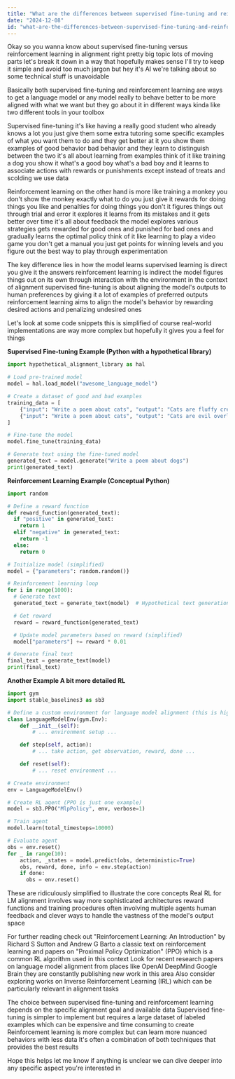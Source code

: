 ```yaml
---
title: "What are the differences between supervised fine-tuning and reinforcement learning in alignment?"
date: "2024-12-08"
id: "what-are-the-differences-between-supervised-fine-tuning-and-reinforcement-learning-in-alignment"
---
```


Okay so you wanna know about supervised fine-tuning versus reinforcement learning in alignment right  pretty big topic  lots of moving parts  let's break it down in a way that hopefully makes sense  I'll try to keep it simple and avoid too much jargon  but hey it's AI we're talking about so some technical stuff is unavoidable

Basically both supervised fine-tuning and reinforcement learning are ways to get a language model or any model really  to behave better to be more aligned with what we want  but they go about it in different ways kinda like two different tools in your toolbox

Supervised fine-tuning  it's like having a really good student who already knows a lot  you just give them some extra tutoring  some specific examples of what you want them to do  and they get better at it  you show them examples of good behavior  bad behavior  and they learn to distinguish between the two  it's all about learning from examples  think of it like training a dog  you show it what's a good boy  what's a bad boy  and it learns to associate actions with rewards or punishments  except instead of treats and scolding we use data

Reinforcement learning on the other hand is more like training a monkey  you don't show the monkey exactly what to do you just give it rewards for doing things you like  and penalties for doing things you don't  it figures things out through trial and error  it explores  it learns from its mistakes  and it gets better over time  it's all about feedback  the model explores various strategies  gets rewarded for good ones and punished for bad ones  and gradually learns the optimal policy  think of it like learning to play a video game  you don't get a manual  you just get points for winning levels  and you figure out the best way to play through experimentation

The key difference lies in how the model learns  supervised learning is direct  you give it the answers  reinforcement learning is indirect  the model figures things out on its own through interaction with the environment  in the context of alignment  supervised fine-tuning is about aligning the model's outputs to human preferences  by giving it a lot of examples of preferred outputs  reinforcement learning aims to align the model's behavior by rewarding desired actions and penalizing undesired ones


Let's look at some code snippets  this is simplified of course real-world implementations are way more complex  but hopefully it gives you a feel for things


**Supervised Fine-tuning Example (Python with a hypothetical library)**

```python
import hypothetical_alignment_library as hal

# Load pre-trained model
model = hal.load_model("awesome_language_model")

# Create a dataset of good and bad examples
training_data = [
    {"input": "Write a poem about cats", "output": "Cats are fluffy creatures..."}, #good
    {"input": "Write a poem about cats", "output": "Cats are evil overlords"}, #bad
]

# Fine-tune the model
model.fine_tune(training_data)

# Generate text using the fine-tuned model
generated_text = model.generate("Write a poem about dogs")
print(generated_text)
```


**Reinforcement Learning Example (Conceptual Python)**

```python
import random

# Define a reward function
def reward_function(generated_text):
  if "positive" in generated_text:
    return 1
  elif "negative" in generated_text:
    return -1
  else:
    return 0

# Initialize model (simplified)
model = {"parameters": random.random()}

# Reinforcement learning loop
for i in range(1000):
  # Generate text
  generated_text = generate_text(model)  # Hypothetical text generation function

  # Get reward
  reward = reward_function(generated_text)

  # Update model parameters based on reward (simplified)
  model["parameters"] += reward * 0.01

# Generate final text
final_text = generate_text(model)
print(final_text)

```

**Another Example  A bit more detailed RL**

```python
import gym
import stable_baselines3 as sb3

# Define a custom environment for language model alignment (this is highly simplified)
class LanguageModelEnv(gym.Env):
    def __init__(self):
        # ... environment setup ...

    def step(self, action):
        # ... take action, get observation, reward, done ...

    def reset(self):
        # ... reset environment ...

# Create environment
env = LanguageModelEnv()

# Create RL agent (PPO is just one example)
model = sb3.PPO("MlpPolicy", env, verbose=1)

# Train agent
model.learn(total_timesteps=10000)

# Evaluate agent
obs = env.reset()
for _ in range(10):
    action, _states = model.predict(obs, deterministic=True)
    obs, reward, done, info = env.step(action)
    if done:
      obs = env.reset()
```

These are ridiculously simplified  to illustrate the core concepts  Real RL for LM alignment involves way more sophisticated architectures  reward functions  and training procedures  often involving multiple agents  human feedback  and clever ways to handle the vastness of the model's output space

For further reading check out  "Reinforcement Learning: An Introduction" by Richard S Sutton and Andrew G Barto  a classic text on reinforcement learning  and papers on  "Proximal Policy Optimization" (PPO) which is a common RL algorithm used in this context  Look for recent research papers on language model alignment from places like OpenAI DeepMind Google Brain  they are constantly publishing new work in this area  Also  consider exploring works on Inverse Reinforcement Learning (IRL) which can be particularly relevant in alignment tasks


The choice between supervised fine-tuning and reinforcement learning depends on the specific alignment goal and available data  Supervised fine-tuning is simpler to implement but requires a large dataset of labeled examples which can be expensive and time consuming to create  Reinforcement learning is more complex but can learn more nuanced behaviors with less data  It's often a combination of both techniques that provides the best results


Hope this helps  let me know if anything is unclear  we can dive deeper into any specific aspect you're interested in

